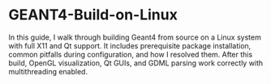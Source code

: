 # GEANT4-Build-on-Linux
In this guide, I walk through building Geant4 from source on a Linux system with full X11 and Qt support. It includes prerequisite package installation, common pitfalls during configuration, and how I resolved them. After this build, OpenGL visualization, Qt GUIs, and GDML parsing work correctly with multithreading enabled.

